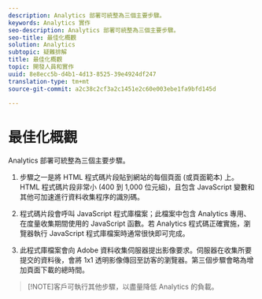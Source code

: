```yaml
---
description: Analytics 部署可統整為三個主要步驟。
keywords: Analytics 實作
seo-description: Analytics 部署可統整為三個主要步驟。
seo-title: 最佳化概觀
solution: Analytics
subtopic: 疑難排解
title: 最佳化概觀
topic: 開發人員和實作
uuid: 8e8ecc5b-d4b1-4d13-8525-39e4924df247
translation-type: tm+mt
source-git-commit: a2c38c2cf3a2c1451e2c60e003ebe1fa9bfd145d

---
```



# 最佳化概觀

Analytics 部署可統整為三個主要步驟。

1. 步驟之一是將 HTML 程式碼片段貼到網站的每個頁面 (或頁面範本) 上。HTML 程式碼片段非常小 (400 到 1,000 位元組)，且包含 JavaScript 變數和其他可加速進行資料收集程序的識別碼。
1. 程式碼片段會呼叫 JavaScript 程式庫檔案；此檔案中包含 Analytics 專用、在度量收集期間使用的 JavaScript 函數。若 Analytics 程式碼正確實施，瀏覽器執行 JavaScript 程式庫檔案時通常很快即可完成。

1. 此程式庫檔案會向 Adobe 資料收集伺服器提出影像要求。伺服器在收集所要提交的資料後，會將 1x1 透明影像傳回至訪客的瀏覽器。第三個步驟會略為增加頁面下載的總時間。

> [!NOTE]客戶可執行其他步驟，以盡量降低 Analytics 的負載。

